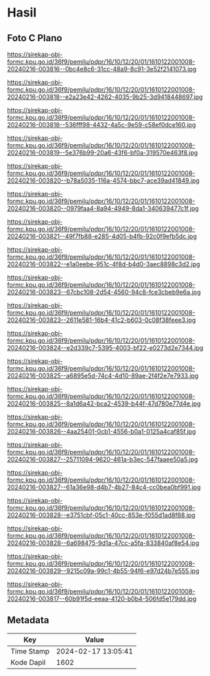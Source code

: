 # Hasil

## Foto C Plano

https://sirekap-obj-formc.kpu.go.id/36f9/pemilu/pdpr/16/10/12/20/01/1610122001008-20240216-003816--0bc4e8c6-31cc-48a9-8c91-3e52f2141073.jpg

https://sirekap-obj-formc.kpu.go.id/36f9/pemilu/pdpr/16/10/12/20/01/1610122001008-20240216-003818--e2a23e42-4262-4035-9b25-3d9418448697.jpg

https://sirekap-obj-formc.kpu.go.id/36f9/pemilu/pdpr/16/10/12/20/01/1610122001008-20240216-003818--536fff98-4432-4a5c-9e59-c58ef0dce160.jpg

https://sirekap-obj-formc.kpu.go.id/36f9/pemilu/pdpr/16/10/12/20/01/1610122001008-20240216-003819--5e376b99-20a6-43f6-bf0a-319570e463f8.jpg

https://sirekap-obj-formc.kpu.go.id/36f9/pemilu/pdpr/16/10/12/20/01/1610122001008-20240216-003820--b78a5035-116a-4574-bbc7-ace39ad41849.jpg

https://sirekap-obj-formc.kpu.go.id/36f9/pemilu/pdpr/16/10/12/20/01/1610122001008-20240216-003820--0979faa4-8a94-4949-8da1-340639477c1f.jpg

https://sirekap-obj-formc.kpu.go.id/36f9/pemilu/pdpr/16/10/12/20/01/1610122001008-20240216-003821--49f7fb88-e285-4d05-b4fb-92c0f9efb5dc.jpg

https://sirekap-obj-formc.kpu.go.id/36f9/pemilu/pdpr/16/10/12/20/01/1610122001008-20240216-003822--e1a0eebe-951c-4f8d-b4d0-3aec8898c3d2.jpg

https://sirekap-obj-formc.kpu.go.id/36f9/pemilu/pdpr/16/10/12/20/01/1610122001008-20240216-003823--67cbc108-2d54-4560-94c8-fce3cbeb9e6a.jpg

https://sirekap-obj-formc.kpu.go.id/36f9/pemilu/pdpr/16/10/12/20/01/1610122001008-20240216-003823--2611e581-16b4-41c2-b603-0c08f38feee3.jpg

https://sirekap-obj-formc.kpu.go.id/36f9/pemilu/pdpr/16/10/12/20/01/1610122001008-20240216-003824--e2d339c7-5395-4003-bf22-e0273d2e7344.jpg

https://sirekap-obj-formc.kpu.go.id/36f9/pemilu/pdpr/16/10/12/20/01/1610122001008-20240216-003825--a6895e5d-74c4-4d10-89ae-2f4f2e7e7933.jpg

https://sirekap-obj-formc.kpu.go.id/36f9/pemilu/pdpr/16/10/12/20/01/1610122001008-20240216-003825--8a1d6a42-bca2-4539-b44f-47d780e77d4e.jpg

https://sirekap-obj-formc.kpu.go.id/36f9/pemilu/pdpr/16/10/12/20/01/1610122001008-20240216-003826--4aa25401-0cb1-4556-b0a1-0125a4caf85f.jpg

https://sirekap-obj-formc.kpu.go.id/36f9/pemilu/pdpr/16/10/12/20/01/1610122001008-20240216-003827--25711094-9620-461a-b3ec-547faaee50a5.jpg

https://sirekap-obj-formc.kpu.go.id/36f9/pemilu/pdpr/16/10/12/20/01/1610122001008-20240216-003827--61a36e98-d4b7-4b27-84c4-cc0bea0bf991.jpg

https://sirekap-obj-formc.kpu.go.id/36f9/pemilu/pdpr/16/10/12/20/01/1610122001008-20240216-003828--e3751cbf-05c1-40cc-853e-f055d1ad8f88.jpg

https://sirekap-obj-formc.kpu.go.id/36f9/pemilu/pdpr/16/10/12/20/01/1610122001008-20240216-003828--6a698475-9d1a-47cc-a5fa-833840af8e54.jpg

https://sirekap-obj-formc.kpu.go.id/36f9/pemilu/pdpr/16/10/12/20/01/1610122001008-20240216-003829--9215c09a-99c1-4b55-94f6-e97d24b7e555.jpg

https://sirekap-obj-formc.kpu.go.id/36f9/pemilu/pdpr/16/10/12/20/01/1610122001008-20240216-003817--60b91f5d-eeaa-4120-b0b4-506fd5e179dd.jpg


## Metadata

| Key        | Value               |
| ---------- | ------------------- |
| Time Stamp | 2024-02-17 13:05:41 |
| Kode Dapil | 1602                |



